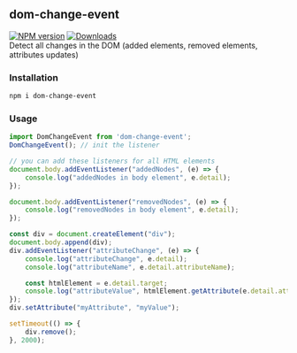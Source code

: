 ## dom-change-event
[![NPM version](https://img.shields.io/npm/v/dom-change-event.svg?style=flat-square)](https://www.npmjs.com/package/dom-change-event)
[![Downloads](https://img.shields.io/npm/dm/dom-change-event.svg?style=flat-square)](https://www.npmjs.com/package/dom-change-event)
<br />
Detect all changes in the DOM (added elements, removed elements, attributes updates)

### Installation
```bash
npm i dom-change-event
```

### Usage
```javascript
import DomChangeEvent from 'dom-change-event';
DomChangeEvent(); // init the listener

// you can add these listeners for all HTML elements
document.body.addEventListener("addedNodes", (e) => {
    console.log("addedNodes in body element", e.detail);
});

document.body.addEventListener("removedNodes", (e) => {
    console.log("removedNodes in body element", e.detail);
});

const div = document.createElement("div");
document.body.append(div);
div.addEventListener("attributeChange", (e) => {
    console.log("attributeChange", e.detail);
    console.log("attributeName", e.detail.attributeName);

    const htmlElement = e.detail.target;
    console.log("attributeValue", htmlElement.getAttribute(e.detail.attributeName));
});
div.setAttribute("myAttribute", "myValue");

setTimeout(() => {
    div.remove();
}, 2000);
```